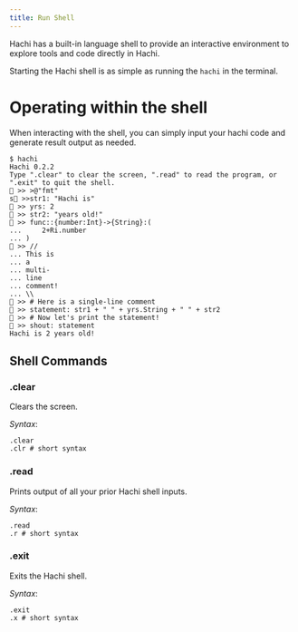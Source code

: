 ```yaml
---
title: Run Shell
---
```


Hachi has a built-in language shell to provide an interactive environment to explore tools and code directly in Hachi.

Starting the Hachi shell is as simple as running the `hachi` in the terminal.

# Operating within the shell

When interacting with the shell, you can simply input your hachi code and generate result output as needed.

```
$ hachi
Hachi 0.2.2
Type ".clear" to clear the screen, ".read" to read the program, or ".exit" to quit the shell.
🐺 >> >@"fmt"
s🐺 >>str1: "Hachi is"
🐺 >> yrs: 2
🐺 >> str2: "years old!"
🐺 >> func::{number:Int}->{String}:(
...     2+Ri.number
... )
🐺 >> //
... This is
... a
... multi-
... line
... comment!
... \\
🐺 >> # Here is a single-line comment
🐺 >> statement: str1 + " " + yrs.String + " " + str2
🐺 >> # Now let's print the statement!
🐺 >> shout: statement
Hachi is 2 years old!
```

## Shell Commands

### .clear
Clears the screen.

*Syntax*:

```shell
.clear
.clr # short syntax
```

### .read
Prints output of all your prior Hachi shell inputs.

*Syntax*:

```shell
.read
.r # short syntax
```

### .exit
Exits the Hachi shell.

*Syntax*:

```shell
.exit
.x # short syntax
```
